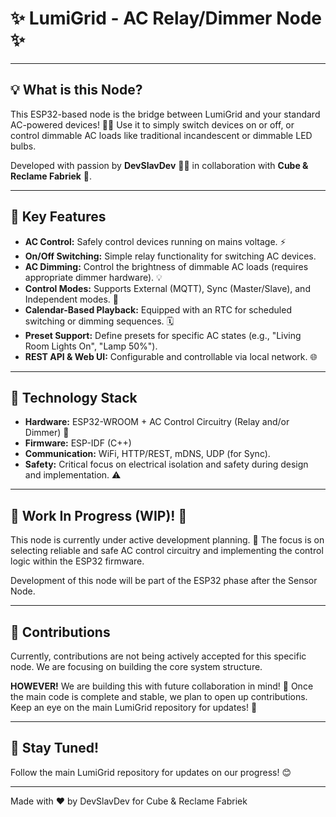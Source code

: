 # ✨ LumiGrid - AC Relay/Dimmer Node ✨

---

## 💡 What is this Node?

This ESP32-based node is the bridge between LumiGrid and your standard AC-powered devices! 🔌💡 Use it to simply switch devices on or off, or control dimmable AC loads like traditional incandescent or dimmable LED bulbs.

Developed with passion by **DevSlavDev** 👨‍💻 in collaboration with **Cube & Reclame Fabriek** 🏢.

---

## 🚀 Key Features

* **AC Control:** Safely control devices running on mains voltage. ⚡️
* **On/Off Switching:** Simple relay functionality for switching AC devices.
* **AC Dimming:** Control the brightness of dimmable AC loads (requires appropriate dimmer hardware). 💡
* **Control Modes:** Supports External (MQTT), Sync (Master/Slave), and Independent modes. 🚦
* **Calendar-Based Playback:** Equipped with an RTC for scheduled switching or dimming sequences. 🗓️
* **Preset Support:** Define presets for specific AC states (e.g., "Living Room Lights On", "Lamp 50%").
* **REST API & Web UI:** Configurable and controllable via local network. 🌐

---

## 🧠 Technology Stack

* **Hardware:** ESP32-WROOM + AC Control Circuitry (Relay and/or Dimmer) 🤖
* **Firmware:** ESP-IDF (C++)
* **Communication:** WiFi, HTTP/REST, mDNS, UDP (for Sync).
* **Safety:** Critical focus on electrical isolation and safety during design and implementation. ⚠️

---

## 🚧 Work In Progress (WIP)! 🚧

This node is currently under active development planning. 🌱 The focus is on selecting reliable and safe AC control circuitry and implementing the control logic within the ESP32 firmware.

Development of this node will be part of the ESP32 phase after the Sensor Node.

---

## 🤝 Contributions

Currently, contributions are not being actively accepted for this specific node. We are focusing on building the core system structure.

**HOWEVER!** We are building this with future collaboration in mind! 🎉 Once the main code is complete and stable, we plan to open up contributions. Keep an eye on the main LumiGrid repository for updates! 👀

---

## 🔗 Stay Tuned!

Follow the main LumiGrid repository for updates on our progress! 😊

---

Made with ❤️ by DevSlavDev for Cube & Reclame Fabriek
